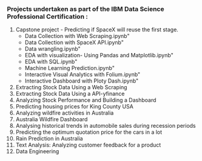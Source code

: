  ### Projects undertaken as part of the IBM Data Science Professional Certification :
1. Capstone project - Predicting if SpaceX  will reuse the first stage.
   *	Data Collection with Web Scraping.ipynb"
   * Data Collection with SpaceX API.ipynb"
   * Data wrangling.ipynb"
   * EDA with visualization- Using Pandas and Matplotlib.ipynb"
   * EDA with SQL.ipynb"
   * Machine Learning Prediction.ipynb"
   * Interactive Visual Analytics with Folium.ipynb"
   * Interactive Dashboard with Ploty Dash.ipynb"
2. Extracting Stock Data Using a Web Scraping
3. Extracting Stock Data Using a API-yfinance
4. Analyzing Stock Performance and Building a Dashboard
5. Predicting housing prices for King County USA
6. Analyzing wildfire activities in Australia
7. Australia Wildfire Dashboard
8. Analysing historical trends in automobile sales during recession periods
9. Predicting the optimum quotation price for the cars in a lot
10. Rain Prediction in Australia
11. Text Analysis: Analyzing customer feedback for a product
12. Data Engineering
